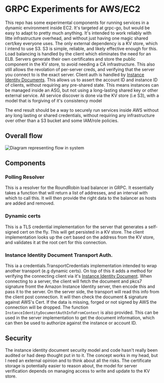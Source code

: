 # GRPC Experiments for AWS/EC2

This repo has some experimental components for running services in a dynamic environment inside EC2. It's targeted at grpc-go, but would be easy to adapt to pretty much anything. It's intended to work reliably with litte infrastructure overhead, and without just having one magic shared cert/key everyone uses. The only external dependency is a KV store, which I intend to use S3. S3 is simple, reliable, and likely effective enough for this. Load balancing is handled by the client which eliminates the need for an ELB. Servers generate their own certificates and store the public component in the KV store, to avoid needing a CA infrastructure. This also still allows the revolation of per-server creds, and verifying that the server you connect to is the exact server. Client auth is handled by [Instance Identity Documents](http://docs.aws.amazon.com/AWSEC2/latest/UserGuide/instance-identity-documents.html). This allows us to assert the account ID and instance ID of clients, without requiring any pre-shared state. This means instances can be managed inside an ASG, but not using a long-lasting shared key or other external service. All service discover is done via the KV store (i.e S3), with a model that is forgiving of it's consistency model

The end result should be a way to securely run services inside AWS without any long lasting or shared credentials, without requiring any infrastructure over other than a S3 bucket and some IAM/role policies.

## Overall flow

![Diagram representing flow in system](https://cdn.lstoll.net/screen/grpcexperiments_flow.html_-_draw.io_2016-06-11_14-29-17.png)

## Components

### Polling Resolver

This is a resolver for the RoundRobin load balancer in GRPC. It
essentially takes a function that will return a list of addresses, and
an interval with which to call this. It will then provide the right
data to the balancer as hosts are added and removed.

### Dynamic certs

This is a TLS credential implementation for the server that generates
a self-signed cert on the fly. This will get persisted in a KV
store. The client implementation looks up the cert based on the
address from the KV store, and validates it at the root cert for this
connection.

### Instance Identity Document Transport Auth.

This ia a credentials.TransportCredentials implementation intended to
wrap another transport (e.g dynamic certs). On top of this it adds a
method for verifying the connecting client via it's
[Instance Identity Document](http://docs.aws.amazon.com/AWSEC2/latest/UserGuide/instance-identity-documents.html). When
connecting to a server, the client will fetch the document and pkcs7
signature fromt the Amazon Instance Identity server, then encode this
and pass it to the server. On the server side, the transport will read
this info from the client post connection. It will then check the
document & signature against AWS's Cert. If the data is missing,
forged or not signed by AWS the connection will be dropped. The
function `InstanceIdentityDocumentAuthInfoFromContext` is also
provided. This can be used in the server implementation to get the
document information, which can then be used to authorize against the
instance or account ID.

## Security

The instance identity document security model and code hasn't really been audited or had deep thought put in to it. The concept works in my head, but I need an external opinion and to think about all the risks. The certificate storage is potentially easier to reason about, the model for server verification depends on managing access to write and update to the KV store.
